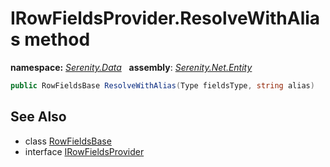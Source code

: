 # IRowFieldsProvider.ResolveWithAlias method
**namespace:** *[Serenity.Data](../../README.md#serenity.data-namespace)*   **assembly**: *[Serenity.Net.Entity](../../README.md)*

```csharp
public RowFieldsBase ResolveWithAlias(Type fieldsType, string alias)
```

## See Also

* class [RowFieldsBase](../RowFieldsBase.md)
* interface [IRowFieldsProvider](../IRowFieldsProvider.md)